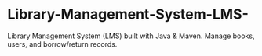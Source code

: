 # Library-Management-System-LMS-
Library Management System (LMS) built with Java &amp; Maven. Manage books, users, and borrow/return records.
